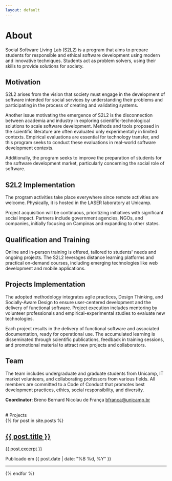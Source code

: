 ```yaml
---
layout: default
---
```


# About

Social Software Living Lab (S2L2) is a program that aims to prepare students for responsible and ethical software development using modern and innovative techniques. Students act as problem solvers, using their skills to provide solutions for society.

## Motivation

S2L2 arises from the vision that society must engage in the development of software intended for social services by understanding their problems and participating in the process of creating and validating systems.

Another issue motivating the emergence of S2L2 is the disconnection between academia and industry in exploring scientific-technological solutions to scale software development. Methods and tools proposed in the scientific literature are often evaluated only experimentally in limited contexts. Empirical evaluations are essential for technology transfer, and this program seeks to conduct these evaluations in real-world software development contexts.

Additionally, the program seeks to improve the preparation of students for the software development market, particularly concerning the social role of software.

## S2L2 Implementation

The program activities take place everywhere since remote activities are welcome. Physically, it is hosted in the LASER laboratory at Unicamp.

Project acquisition will be continuous, prioritizing initiatives with significant social impact. Partners include government agencies, NGOs, and companies, initially focusing on Campinas and expanding to other states.

## Qualification and Training

Online and in-person training is offered, tailored to students' needs and ongoing projects. The S2L2 leverages distance learning platforms and practical on-demand courses, including emerging technologies like web development and mobile applications.

## Projects Implementation

The adopted methodology integrates agile practices, Design Thinking, and Socially-Aware Design to ensure user-centered development and the delivery of functional software. Project execution includes mentoring by volunteer professionals and empirical-experimental studies to evaluate new technologies.

Each project results in the delivery of functional software and associated documentation, ready for operational use. The accumulated learning is disseminated through scientific publications, feedback in training sessions, and promotional material to attract new projects and collaborators.

## Team

The team includes undergraduate and graduate students from Unicamp, IT market volunteers, and collaborating professors from various fields. All members are committed to a Code of Conduct that promotes best development practices, ethics, social responsibility, and diversity.

**Coordinator**: Breno Bernard Nicolau de França [bfranca@unicamp.br](mailto:bfranca@unicamp.br)

<br>
# Projects

<div class="posts">
  {% for post in site.posts %}
    <div class="post-preview">
      <a href="{{ post.url | absolute_url }}">
        <h2 class="post-title">{{ post.title }}</h2>
        <p class="post-excerpt">{{ post.excerpt }}</p>
      </a>
      <p class="post-meta">Publicado em {{ post.date | date: "%B %d, %Y" }}</p>
    </div>
    <hr>
  {% endfor %}
</div>
